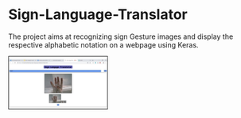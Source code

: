 # Sign-Language-Translator
The project aims at recognizing sign Gesture images and display the respective alphabetic notation on a webpage using Keras.

<div>
<img src="images/pic1.jpg" width="200>
<img src="images/pic2.jpg">
</div>
